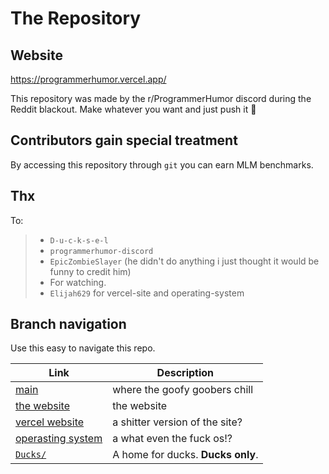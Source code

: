 # The Repository

## Website
https://programmerhumor.vercel.app/

This repository was made by the r/ProgrammerHumor discord during the Reddit blackout. Make whatever you want and just push it 🚀

## Contributors gain special treatment
By accessing this repository through `git` you can earn MLM benchmarks.

## Thx
To:
> - `D-u-c-k-s-e-l`
> - `programmerhumor-discord`
> - `EpicZombieSlayer` (he didn't do anything i just thought it would be funny to credit him)
> - For watching.
> - `Elijah629` for vercel-site and operating-system

## Branch navigation
Use this easy to navigate this repo.

| Link                                                                                                 | Description                    |
| ---------------------------------------------------------------------------------------------------- | ------------------------------ |
| [main](https://github.com/programmerhumor-discord/the-repository/tree/main)                          | where the goofy goobers chill  |
| [the website](https://github.com/programmerhumor-discord/the-repository/tree/website)                | the website                    |
| [vercel website](https://github.com/programmerhumor-discord/the-repository/tree/vercel-site)         | a shitter version of the site? |
| [operasting system](https://github.com/programmerhumor-discord/the-repository/tree/operating-system) | a what even the fuck os!?      |
| [`Ducks/`](https://github.com/programmerhumor-discord/the-repository/tree/main/Ducks)                | A home for ducks. **Ducks only**. |
